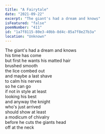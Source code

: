 ```yaml
---
title: "A Fairytale"
date: "2021-09-22"
excerpt: "The giant's had a dream and knows"
isFeatured: "false"
poemNumber: "411"
id: "1a7f8115-80e3-40bb-8d4c-85a7f8e27b3a"
location: "Unknown"
---
```


The giant's had a dream and knows  
his time has come  
but first he wants his matted hair  
brushed smooth  
the lice combed out  
and maybe a last shave  
to calm his nerves  
so he can go  
if not in style at least  
looking his best  
and anyway the knight  
who's just arrived  
should show at least  
a modicum of chivalry  
before he cuts the giants head  
off at the neck
